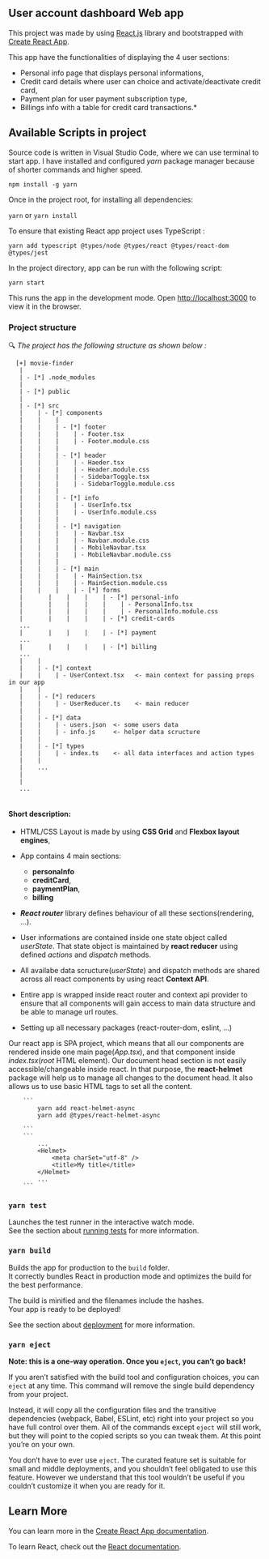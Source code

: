 ## User account dashboard Web app

This project was made by using [React.js](https://reactjs.org/) library and bootstrapped with [Create React App](https://github.com/facebook/create-react-app).

This app have the functionalities of displaying the 4 user sections:
 - Personal info page that displays personal informations,
 - Credit card details where user can choice and activate/deactivate credit card,
 - Payment plan for user payment subscription type,
 - Billings info with a table for credit card transactions.*


## Available Scripts in project

Source code is written in Visual Studio Code, where we can use terminal to start app.
I have installed and configured *yarn* package manager because of shorter commands and higher speed.
    
``` npm install -g yarn ```

Once in the project root, for installing all dependencies: 

```yarn``` or ```yarn install```

To ensure that existing React app project uses TypeScript :

```yarn add typescript @types/node @types/react @types/react-dom @types/jest```

In the project directory, app can be run with the following script:

```yarn start```

This runs the app in the development mode. Open [http://localhost:3000](http://localhost:3000) to view it in the browser.



### Project structure

:mag: *The project has the following structure as shown below :*
```
  [+] movie-finder
   |
   | - [*] .node_modules
   |
   | - [*] public
   |
   | - [*] src
   |    | - [*] components
   |    |    |
   |    |    | - [*] footer
   |    |    |    | - Footer.tsx
   |    |    |    | - Footer.module.css
   |    |    |
   |    |    | - [*] header
   |    |    |    | - Haeder.tsx
   |    |    |    | - Header.module.css
   |    |    |    | - SidebarToggle.tsx
   |    |    |    | - SidebarToggle.module.css
   |    |    |
   |    |    | - [*] info
   |    |    |    | - UserInfo.tsx
   |    |    |    | - UserInfo.module.css
   |    |    |  
   |    |    | - [*] navigation
   |    |    |    | - Navbar.tsx
   |    |    |    | - Navbar.module.css
   |    |    |    | - MobileNavbar.tsx
   |    |    |    | - MobileNavbar.module.css
   |    |    |
   |    |    | - [*] main
   |    |    |    | - MainSection.tsx
   |    |    |    | - MainSection.module.css
   |    |    |    | - [*] forms
   |       |    |    |    | - [*] personal-info
   |       |    |    |    |    | - PersonalInfo.tsx
   |       |    |    |    |    | - PersonalInfo.module.css
   |       |    |    |    | - [*] credit-cards
   ...
   |       |    |    |    | - [*] payment
   ...
   |       |    |    |    | - [*] billing
   ...
   |    |
   |    | - [*] context
   |    |    | - UserContext.tsx   <- main context for passing props in our app
   |    |
   |    | - [*] reducers
   |    |    | - UserReducer.ts    <- main reducer
   |    |
   |    | - [*] data
   |    |    | - users.json  <- some users data
   |    |    | - info.js     <- helper data scructure
   |    |
   |    | - [*] types
   |    |    | - index.ts    <- all data interfaces and action types
   |    |
   |    ...
   | 
   |    
   ...
   
   ```

#### **Short description:**

 * HTML/CSS Layout is made by using **CSS Grid** and **Flexbox layout engines**,
 * App contains 4 main sections:
    *  **personaInfo**
    *  **creditCard**,
    *  **paymentPlan**,
    *  **billing**

 * ***React router*** library defines behaviour of all these sections(rendering, ...).
   
 * User informations are contained inside one state object called *userState*. That state object is maintained by **react reducer** using defined *actions* and *dispatch* methods. 
 * All availabe data scructure(*userState*) and dispatch methods are shared across all react components by using react **Context API**. 
 * Entire app is wrapped inside react router and context api provider to ensure that all components will gain access to main data structure and be able to manage url routes. 
* Setting up all necessary packages (react-router-dom, eslint, ...)

Our react app is SPA project, which means that all our components are rendered inside one main page(*App.tsx*), and that component inside *index.tsx*(*root* HTML element). Our document head section is not easily accessible/changeable inside react. In that purpose, the **react-helmet** package will help us to manage all changes to the document head. It also allows us to use basic HTML tags to set all the content.

        ```
            yarn add react-helmet-async
            yarn add @types/react-helmet-async 
            
        ```
        ```
            ...
            <Helmet>
                <meta charSet="utf-8" />
                <title>My title</title>
            </Helmet>
            ...
        ```


### `yarn test`

Launches the test runner in the interactive watch mode.\
See the section about [running tests](https://facebook.github.io/create-react-app/docs/running-tests) for more information.

### `yarn build`

Builds the app for production to the `build` folder.\
It correctly bundles React in production mode and optimizes the build for the best performance.

The build is minified and the filenames include the hashes.\
Your app is ready to be deployed!

See the section about [deployment](https://facebook.github.io/create-react-app/docs/deployment) for more information.

### `yarn eject`

**Note: this is a one-way operation. Once you `eject`, you can’t go back!**

If you aren’t satisfied with the build tool and configuration choices, you can `eject` at any time. This command will remove the single build dependency from your project.

Instead, it will copy all the configuration files and the transitive dependencies (webpack, Babel, ESLint, etc) right into your project so you have full control over them. All of the commands except `eject` will still work, but they will point to the copied scripts so you can tweak them. At this point you’re on your own.

You don’t have to ever use `eject`. The curated feature set is suitable for small and middle deployments, and you shouldn’t feel obligated to use this feature. However we understand that this tool wouldn’t be useful if you couldn’t customize it when you are ready for it.

## Learn More

You can learn more in the [Create React App documentation](https://facebook.github.io/create-react-app/docs/getting-started).

To learn React, check out the [React documentation](https://reactjs.org/).

